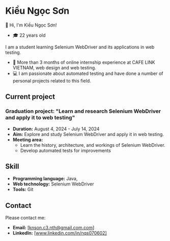 # Kiều Ngọc Sơn
👋 Hi, I'm Kiều Ngọc Sơn!
- 🎓 22 years old
  
I am a student learning Selenium WebDriver and its applications in web testing.
- 💼 More than 3 months of online internship experience at CAFE LINK VIETNAM, web design and web testing.
- 💻 I am passionate about automated testing and have done a number of personal projects related to this field.
## Current project

### Graduation project: "Learn and research Selenium WebDriver and apply it to web testing"
- **Duration:** August 4, 2024 - July 14, 2024
- **Aim:** Explore and study Selenium WebDriver and apply it in web testing.
- **Meeting area:**
   - Learn the history, architecture, and workings of Selenium WebDriver.
   - Develop automated tests for improvements
## Skill
 - **Programming language:** Java,
 - **Web technology:** Selenium WebDriver
 - **Tools:** Git
## Contact
Please contact me:
- **Email:** [knson.c3.nth@gmail.com.com]
- **LinkedIn:** [www.linkedin.com/in/nqs070602]
